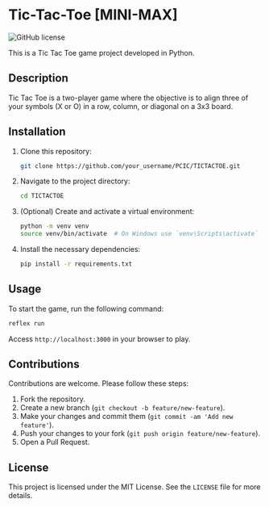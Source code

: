# Tic-Tac-Toe [MINI-MAX]

![GitHub license](https://img.shields.io/github/license/PCIC/TICTACTOE)

This is a Tic Tac Toe game project developed in Python.

## Description

Tic Tac Toe is a two-player game where the objective is to align three of your symbols (X or O) in a row, column, or diagonal on a 3x3 board.

## Installation

1. Clone this repository:
    ```bash
    git clone https://github.com/your_username/PCIC/TICTACTOE.git
    ```
2. Navigate to the project directory:
    ```bash
    cd TICTACTOE
    ```
3. (Optional) Create and activate a virtual environment:
    ```bash
    python -m venv venv
    source venv/bin/activate  # On Windows use `venv\Scripts\activate`
    ```
4. Install the necessary dependencies:
    ```bash
    pip install -r requirements.txt
    ```

## Usage

To start the game, run the following command:
```bash
reflex run
```

Access `http://localhost:3000` in your browser to play.

## Contributions

Contributions are welcome. Please follow these steps:

1. Fork the repository.
2. Create a new branch (`git checkout -b feature/new-feature`).
3. Make your changes and commit them (`git commit -am 'Add new feature'`).
4. Push your changes to your fork (`git push origin feature/new-feature`).
5. Open a Pull Request.

## License

This project is licensed under the MIT License. See the `LICENSE` file for more details.
